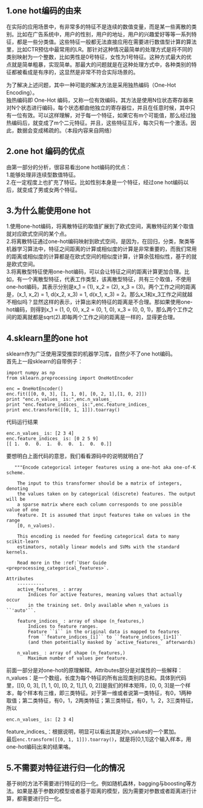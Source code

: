 ## 1.one hot编码的由来  
在实际的应用场景中，有非常多的特征不是连续的数值变量，而是某一些离散的类别。比如在广告系统中，用户的性别，用户的地址，用户的兴趣爱好等等一系列特征，都是一些分类值。这些特征一般都无法直接应用在需要进行数值型计算的算法里，比如CTR预估中最常用的LR。那针对这种情况最简单的处理方式是将不同的类别映射为一个整数，比如男性是0号特征，女性为1号特征。这种方式最大的优点就是简单粗暴，实现简单。那最大的问题就是在这种处理方式中，各种类别的特征都被看成是有序的，这显然是非常不符合实际场景的。

为了解决上述问题，其中一种可能的解决方法是采用独热编码（One-Hot Encoding）。  
独热编码即 One-Hot 编码，又称一位有效编码，其方法是使用N位状态寄存器来对N个状态进行编码，每个状态都由他独立的寄存器位，并且在任意时候，其中只有一位有效。可以这样理解，对于每一个特征，如果它有m个可能值，那么经过独热编码后，就变成了m个二元特征。并且，这些特征互斥，每次只有一个激活。因此，数据会变成稀疏的。（本段内容来自网络）

## 2.one hot 编码的优点
由第一部分的分析，很容易看出one hot编码的优点：  
1.能够处理非连续型数值特征。  
2.在一定程度上也扩充了特征。比如性别本身是一个特征，经过one hot编码以后，就变成了男或女两个特征。  

## 3.为什么能使用one hot
1.使用one-hot编码，将离散特征的取值扩展到了欧式空间，离散特征的某个取值就对应欧式空间的某个点。  
2.将离散特征通过one-hot编码映射到欧式空间，是因为，在回归，分类，聚类等机器学习算法中，特征之间距离的计算或相似度的计算是非常重要的，而我们常用的距离或相似度的计算都是在欧式空间的相似度计算，计算余弦相似性，基于的就是欧式空间。  
3.将离散型特征使用one-hot编码，可以会让特征之间的距离计算更加合理。比如，有一个离散型特征，代表工作类型，该离散型特征，共有三个取值，不使用one-hot编码，其表示分别是x_1 = (1), x_2 = (2), x_3 = (3)。两个工作之间的距离是，(x_1, x_2) = 1, d(x_2, x_3) = 1, d(x_1, x_3) = 2。那么x_1和x_3工作之间就越不相似吗？显然这样的表示，计算出来的特征的距离是不合理。那如果使用one-hot编码，则得到x_1 = (1, 0, 0), x_2 = (0, 1, 0), x_3 = (0, 0, 1)，那么两个工作之间的距离就都是sqrt(2).即每两个工作之间的距离是一样的，显得更合理。  


## 4.sklearn里的one hot
sklearn作为广泛使用深受推崇的机器学习库，自然少不了one hot编码。  
首先上一段sklearn的自带例子：

```
import numpy as np
from sklearn.preprocessing import OneHotEncoder

enc = OneHotEncoder()
enc.fit([[0, 0, 3], [1, 1, 0], [0, 2, 1],[1, 0, 2]])
print "enc.n_values_ is:",enc.n_values_
print "enc.feature_indices_ is:",enc.feature_indices_
print enc.transform([[0, 1, 1]]).toarray()
```
  

代码运行结果  

```
enc.n_values_ is: [2 3 4]
enc.feature_indices_ is: [0 2 5 9]
[[ 1.  0.  0.  1.  0.  0.  1.  0.  0.]]
```
  
要想明白上面代码的意思，我们看看源码中的说明就明白了

```
   """Encode categorical integer features using a one-hot aka one-of-K scheme.

    The input to this transformer should be a matrix of integers, denoting
    the values taken on by categorical (discrete) features. The output will be
    a sparse matrix where each column corresponds to one possible value of one
    feature. It is assumed that input features take on values in the range
    [0, n_values).

    This encoding is needed for feeding categorical data to many scikit-learn
    estimators, notably linear models and SVMs with the standard kernels.

    Read more in the :ref:`User Guide <preprocessing_categorical_features>`.

Attributes
    ----------
    active_features_ : array
        Indices for active features, meaning values that actually occur
        in the training set. Only available when n_values is ``'auto'``.

    feature_indices_ : array of shape (n_features,)
        Indices to feature ranges.
        Feature ``i`` in the original data is mapped to features
        from ``feature_indices_[i]`` to ``feature_indices_[i+1]``
        (and then potentially masked by `active_features_` afterwards)

    n_values_ : array of shape (n_features,)
        Maximum number of values per feature.

```  

前面一部分是对one-hot的原理解释。Attributes部分是对属性的一些解释：  
n_values：是一个数组，长度为每个特征的所有出现类别的总和。具体到代码里，[[0, 0, 3], [1, 1, 0], [0, 2, 1],[1, 0, 2]]是我们的样本矩阵，[0, 0, 3]是一个样本，每个样本有三维，即三类特征。对于第一维或者说第一类特征，有0，1两种取值；第二类特征，有0，1，2两类特征；第三类特征，有0，1，2，3三类特征，所以  

```
enc.n_values_ is: [2 3 4]
```  
feature_indices_：根据说明，明显可以看出其是对n_values的一个累加。  
最后`enc.transform([[0, 1, 1]]).toarray()`，就是将[0,1,1]这个输入样本，用one-hot编码出来的结果咯。  

## 5.不需要对特征进行归一化的情况
基于树的方法不需要进行特征的归一化。例如随机森林，bagging与boosting等方法。如果是基于参数的模型或者基于距离的模型，因为需要对参数或者距离进行计算，都需要进行归一化。

